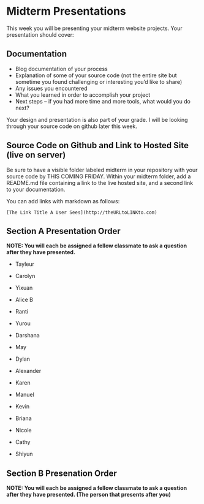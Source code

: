 # Midterm Presentations

This week you will be presenting your midterm website projects. Your presentation should cover:

## Documentation

* Blog documentation of your process
* Explanation of some of your source code (not the entire site but sometime you found challenging or interesting you’d like to share)
* Any issues you encountered
* What you learned in order to accomplish your project
* Next steps –  if you had more time and more tools, what would you do next?

Your design and presentation is also part of your grade. I will be looking through your source code on github later this week.

## Source Code on Github and Link to Hosted Site (live on server)

Be sure to have a visible folder labeled midterm in your repository with your source code by THIS COMING FRIDAY. Within your midterm folder, add a  README.md file containing a link to the live hosted site, and a second link to your documentation.

You can add links with markdown as follows:

```
[The Link Title A User Sees](http://theURLtoLINKto.com)
```
## Section A Presentation Order

**NOTE: You will each be assigned a fellow classmate to ask a question after they have presented.**

- Tayleur
- Carolyn
- Yixuan
- Alice B
- Ranti
- Yurou
- Darshana
- May
- Dylan

- Alexander
- Karen
- Manuel
- Kevin
- Briana
- Nicole
- Cathy
- Shiyun


## Section B Presenation Order
**NOTE: You will each be assigned a fellow classmate to ask a question after they have presented. (The person that presents after you)**



